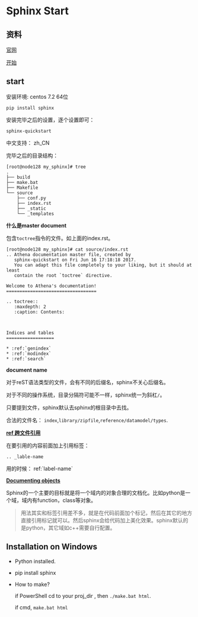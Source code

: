 # Sphinx Start

## 资料

[官网](http://www.sphinx-doc.org/en/stable/index.html)

[开始](http://www.sphinx-doc.org/en/stable/tutorial.html)

## start

安装环境: centos 7.2 64位

`pip install sphinx`


安装完毕之后的设置，逐个设置即可：

`sphinx-quickstart`

中文支持： zh_CN

完毕之后的目录结构：

```
[root@node128 my_sphinx]# tree
.
├── build
├── make.bat
├── Makefile
└── source
    ├── conf.py
    ├── index.rst
    ├── _static
    └── _templates
```

**什么是master document**

包含`toctree`指令的文件。如上面的index.rst。

```
[root@node128 my_sphinx]# cat source/index.rst 
.. Athena documentation master file, created by
   sphinx-quickstart on Fri Jun 16 17:18:18 2017.
   You can adapt this file completely to your liking, but it should at least
   contain the root `toctree` directive.

Welcome to Athena's documentation!
==================================

.. toctree::
   :maxdepth: 2
   :caption: Contents:



Indices and tables
==================

* :ref:`genindex`
* :ref:`modindex`
* :ref:`search`
```

**document name**

对于reST语法类型的文件，会有不同的后缀名，sphinx不关心后缀名。

对于不同的操作系统，目录分隔符可能不一样，sphinx统一为斜杠`/`。

只要提到文件，sphinx默认去sphinx的根目录中去找。

合法的文件名： `index`,`library/zipfile`,`reference/datamodel/types`.


**[ref 跨文件引用](http://www.sphinx-doc.org/en/stable/markup/inline.html#role-ref)**

在要引用的内容前面加上引用标签：

`.. _lable-name`

用的时候：  ref:\`label-name\`


**[Documenting objects](http://www.sphinx-doc.org/en/stable/tutorial.html#enumerate)**

Sphinx的一个主要的目标就是将一个域内的对象合理的文档化。比如python是一个域，域内有function，class等对象。

> 用法其实和标签引用差不多，就是在代码前面加个标记，然后在其它的地方直接引用标记就可以。然后sphinx会给代码加上美化效果。sphinx默认的是python，其它域如c++需要自行配置。


## Installation on Windows

* Python installed.
* pip install sphinx
* How to make? 
  
  if PowerShell  cd to your proj_dir , then `./make.bat html`. 
  
  if cmd, `make.bat html`
